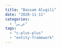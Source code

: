 ```yaml
---
title: "Bassam Alugili"
date: "2020-11-11"
categories:
  - "عربي"
tags:
  - "c-plus-plus"
  - "entity-framework"
---
```

